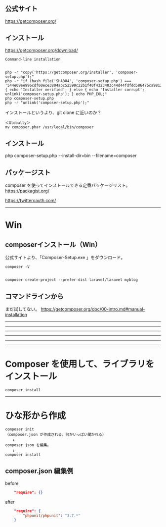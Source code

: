 ## 公式サイト
<https://getcomposer.org/>

## インストール
<https://getcomposer.org/download/>
```
Command-line installation


php -r "copy('https://getcomposer.org/installer', 'composer-setup.php');"
php -r "if (hash_file('SHA384', 'composer-setup.php') === '544e09ee996cdf60ece3804abc52599c22b1f40f4323403c44d44fdfdd586475ca9813a858088ffbc1f233e9b180f061') { echo 'Installer verified'; } else { echo 'Installer corrupt'; unlink('composer-setup.php'); } echo PHP_EOL;"
php composer-setup.php
php -r "unlink('composer-setup.php');"
```

インストールというより、git clone に近いのか？

```
＜Globally＞
mv composer.phar /usr/local/bin/composer
```

## インストール
php composer-setup.php --install-dir=bin --filename=composer



## パッケージスト
composer を使ってインストールできる定番パッケージリスト。  
https://packagist.org/  


https://twitteroauth.com/  


________________________________________________________________________
# Win
## composerインストール（Win）
公式サイトより、「Composer-Setup.exe 」をダウンロード。


```
composer -V


composer create-project --prefer-dist laravel/laravel myblog
```


## コマンドラインから
まだ試してない。
https://getcomposer.org/doc/00-intro.md#manual-installation


_______________________________________________________________________
_______________________________________________________________________
_______________________________________________________________________
_______________________________________________________________________
_______________________________________________________________________
_______________________________________________________________________
# Composer を使用して、ライブラリをインストール
```
composer install
```

________________________________________________
# ひな形から作成
```
composer init
（composer.json が作成される。何かいっぱい聞かれる）
　　↓
composer.json を編集。
　　↓
composer install
```


## composer.json 編集例
before
```json
    "require": {}
```

after
```json
    "require": {
        "phpunit/phpunit": "3.7.*"
    }
```



